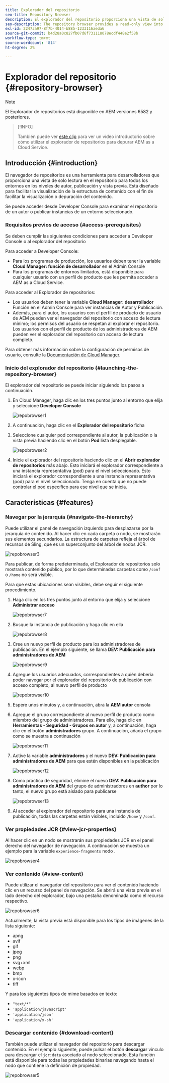 ```yaml
---
title: Explorador del repositorio
seo-title: Repository Browser
description: El explorador del repositorio proporciona una vista de solo lectura en el repositorio para todos los entornos en los niveles de autor, publicación y vista previa.
seo-description: The repository browser provides a read-only view into the repository for all environments on author, publish, and preview tiers.
exl-id: 22473a97-8f7b-4014-b885-1233116aeda6
source-git-commit: b4d28a0c827fb07d6f731118078ecdf448e2f58b
workflow-type: tm+mt
source-wordcount: '814'
ht-degree: 2%

---
```


# Explorador del repositorio {#repository-browser}

>[!NOTE]
>
>El Explorador de repositorios está disponible en AEM versiones 6582 y posteriores.

>[!INFO]
>
>También puede ver [este clip](https://experienceleague.adobe.com/docs/experience-manager-learn/cloud-service/debugging/debugging-aem-as-a-cloud-service/repository-browser.html) para ver un vídeo introductorio sobre cómo utilizar el explorador de repositorios para depurar AEM as a Cloud Service.

## Introducción {#introduction}

El navegador de repositorios es una herramienta para desarrolladores que proporciona una vista de solo lectura en el repositorio para todos los entornos en los niveles de autor, publicación y vista previa. Está diseñado para facilitar la visualización de la estructura de contenido con el fin de facilitar la visualización o depuración del contenido.

Se puede acceder desde Developer Console para examinar el repositorio de un autor o publicar instancias de un entorno seleccionado.

### Requisitos previos de acceso {#access-prerequisites}

Se deben cumplir las siguientes condiciones para acceder a Developer Console o al explorador del repositorio

Para acceder a Developer Console:

* Para los programas de producción, los usuarios deben tener la variable **Cloud Manager: función de desarrollador** en el Admin Console
* Para los programas de entornos limitados, está disponible para cualquier usuario con un perfil de producto que les permita acceder a AEM as a Cloud Service.

Para acceder al Explorador de repositorios:

* Los usuarios deben tener la variable **Cloud Manager: desarrollador** Función en el Admin Console para ver instancias de Autor y Publicación.
* Además, para el autor, los usuarios con el perfil de producto de usuario de AEM pueden ver el navegador del repositorio con acceso de lectura mínimo; los permisos del usuario se respetan al explorar el repositorio. Los usuarios con el perfil de producto de los administradores de AEM pueden ver el explorador del repositorio con acceso de lectura completo.

Para obtener más información sobre la configuración de permisos de usuario, consulte la [Documentación de Cloud Manager](https://experienceleague.adobe.com/docs/experience-manager-cloud-manager/using/requirements/setting-up-users-and-roles.html).

### Inicio del explorador del repositorio {#launching-the-repository-browser}

El explorador del repositorio se puede iniciar siguiendo los pasos a continuación.

1. En Cloud Manager, haga clic en los tres puntos junto al entorno que elija y seleccione **Developer Console**

   ![repobrowser1](/help/implementing/developing/tools/assets/repobrowser1.png)

1. A continuación, haga clic en el **Explorador del repositorio** ficha
1. Seleccione cualquier pod correspondiente al autor, la publicación o la vista previa haciendo clic en el botón **Pod** lista desplegable.

   ![repobrowser2](/help/implementing/developing/tools/assets/repobrowser2.png)

1. Inicie el explorador del repositorio haciendo clic en el **Abrir explorador de repositorios** más abajo. Esto iniciará el explorador correspondiente a una instancia representativa (pod) para el nivel seleccionado. Esto iniciará el explorador correspondiente a una instancia representativa (pod) para el nivel seleccionado. Tenga en cuenta que no puede controlar el pod específico para ese nivel que se inicia.

## Características {#features}

### Navegar por la jerarquía {#navigate-the-hierarchy}

Puede utilizar el panel de navegación izquierdo para desplazarse por la jerarquía de contenido. Al hacer clic en cada carpeta o nodo, se mostrarán sus elementos secundarios. La estructura de carpetas refleja el árbol de recursos de Sling, que es un superconjunto del árbol de nodos JCR.

![repobrowser3](/help/implementing/developing/tools/assets/repobrowser3.png)

<!-- Alexandru: temporarily commenting this out, please don't delete. 

Alternatively, you can navigate directly to a path by entering it in the **Path** field, as shown below. This will also expand its location in the content hierarcy view on the left.

![repobrowser14](/help/implementing/developing/tools/assets/repobrowser14.png)

Whenever you click a folder on the left, the Path field automatically populates with its location. This is useful for copying and pasting the value for later usage.

Additionally, when you click on a folder, the URL is dynamically modified to include the path to that folder. This allows for bookmarkable URLs.

-->

Para publicar, de forma predeterminada, el Explorador de repositorios solo mostrará contenido público, por lo que determinadas carpetas como `/conf` o `/home` no será visible.

Para que estas ubicaciones sean visibles, debe seguir el siguiente procedimiento.

1. Haga clic en los tres puntos junto al entorno que elija y seleccione **Administrar acceso**

   ![repobrowser7](/help/implementing/developing/tools/assets/repobrowser7.png)

1. Busque la instancia de publicación y haga clic en ella

   ![repobrowser8](/help/implementing/developing/tools/assets/repobrowser8.png)

1. Cree un nuevo perfil de producto para los administradores de publicación. En el ejemplo siguiente, se llama **DEV: Publicación para administradores de AEM**

   ![repobrowser9](/help/implementing/developing/tools/assets/repobrowser9.png)

1. Agregue los usuarios adecuados, correspondientes a quién debería poder navegar por el explorador del repositorio de publicación con acceso completo, al nuevo perfil de producto

   ![repobrowser10](/help/implementing/developing/tools/assets/repobrowser10.png)

1. Espere unos minutos y, a continuación, abra la **AEM autor** consola
1. Agregue el grupo correspondiente al nuevo perfil de producto como miembro del grupo de administradores. Para ello, haga clic en **Herramientas - Seguridad - Grupos en autor** y, a continuación, haga clic en el botón **administradores** grupo. A continuación, añada el grupo como se muestra a continuación

   ![repobrowser11](/help/implementing/developing/tools/assets/repobrowser11.png)

1. Active la variable **administradores** y el nuevo **DEV: Publicación para administradores de AEM** para que estén disponibles en la publicación

   ![repobrowser12](/help/implementing/developing/tools/assets/repobrowser12.png)

1. Como práctica de seguridad, elimine el nuevo **DEV: Publicación para administradores de AEM** del grupo de administradores en **author** por lo tanto, el nuevo grupo está aislado para publicarse

   ![repobrowser13](/help/implementing/developing/tools/assets/repobrowser13.png)

1. Al acceder al explorador del repositorio para una instancia de publicación, todas las carpetas están visibles, incluido `/home` y `/conf`.

### Ver propiedades JCR {#view-jcr-properties}

Al hacer clic en un nodo se mostrarán sus propiedades JCR en el panel derecho del navegador de navegación. A continuación se muestra un ejemplo para la variable `experience-fragments` nodo .

![repobrowser4](/help/implementing/developing/tools/assets/repobrowser41.png)

### Ver contenido {#view-content}

Puede utilizar el navegador del repositorio para ver el contenido haciendo clic en un recurso del panel de navegación. Se abrirá una vista previa en el lado derecho del explorador, bajo una pestaña denominada como el recurso respectivo.

![repobrowser6](/help/implementing/developing/tools/assets/repobrowser61.png)

Actualmente, la vista previa está disponible para los tipos de imágenes de la lista siguiente:

* apng
* avif
* gif
* jpeg
* png
* svg+xml
* webp
* bmp
* x-icon
* tiff

Y para los siguientes tipos de mime basados en texto:

* `"text/*"`
* `'application/javascript'`
* `'application/json'`
* `'application/x-sh'`

### Descargar contenido {#download-content}

También puede utilizar el navegador del repositorio para descargar contenido. En el ejemplo siguiente, puede pulsar el botón **descargar** vínculo para descargar el `jcr:data` asociado al nodo seleccionado. Esta función está disponible para todas las propiedades binarias navegando hasta el nodo que contiene la definición de propiedad.

![repobrowser5](/help/implementing/developing/tools/assets/repobrowser52.png)
